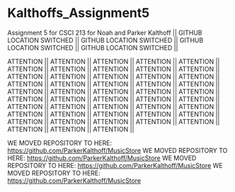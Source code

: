 # Kalthoffs_Assignment5
Assignment 5 for CSCI 213 for Noah and Parker Kalthoff || GITHUB LOCATION SWITCHED ||  GITHUB LOCATION SWITCHED ||  GITHUB LOCATION SWITCHED ||  GITHUB LOCATION SWITCHED || 

ATTENTION || ATTENTION || ATTENTION || ATTENTION || ATTENTION || ATTENTION || ATTENTION || ATTENTION || ATTENTION || ATTENTION || ATTENTION || ATTENTION || ATTENTION || ATTENTION || ATTENTION || ATTENTION || ATTENTION || ATTENTION || ATTENTION || ATTENTION || ATTENTION || ATTENTION || ATTENTION || ATTENTION || ATTENTION || ATTENTION || ATTENTION || ATTENTION || ATTENTION || ATTENTION || ATTENTION || ATTENTION || ATTENTION || ATTENTION || ATTENTION || ATTENTION || ATTENTION || ATTENTION || ATTENTION || ATTENTION || ATTENTION || ATTENTION || ATTENTION || ATTENTION || ATTENTION || ATTENTION || ATTENTION || ATTENTION || 

WE MOVED REPOSITORY TO HERE: https://github.com/ParkerKalthoff/MusicStore
WE MOVED REPOSITORY TO HERE: https://github.com/ParkerKalthoff/MusicStore
WE MOVED REPOSITORY TO HERE: https://github.com/ParkerKalthoff/MusicStore
WE MOVED REPOSITORY TO HERE: https://github.com/ParkerKalthoff/MusicStore
